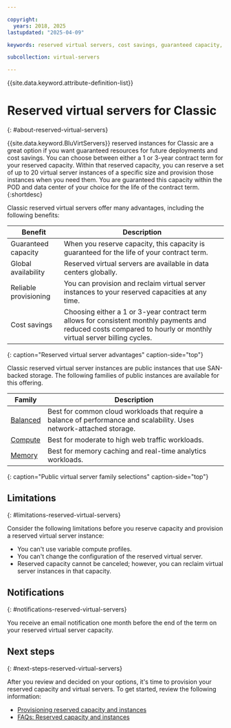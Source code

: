 ```yaml
---

copyright:
  years: 2018, 2025
lastupdated: "2025-04-09"

keywords: reserved virtual servers, cost savings, guaranteed capacity, classic

subcollection: virtual-servers

---
```


{{site.data.keyword.attribute-definition-list}}

# Reserved virtual servers for Classic
{: #about-reserved-virtual-servers}

{{site.data.keyword.BluVirtServers}} reserved instances for Classic are a great option if you want guaranteed resources for future deployments and cost savings. You can choose between either a 1 or 3-year contract term for your reserved capacity. Within that reserved capacity, you can reserve a set of up to 20 virtual server instances of a specific size and provision those instances when you need them. You are guaranteed this capacity within the POD and data center of your choice for the life of the contract term.
{:shortdesc}

Classic reserved virtual servers offer many advantages, including the following benefits:

| Benefit | Description |
| ----- | ----- |
| Guaranteed capacity | When you reserve capacity, this capacity is guaranteed for the life of your contract term. |
| Global availability | Reserved virtual servers are available in data centers globally. |
| Reliable provisioning | You can provision and reclaim virtual server instances to your reserved capacities at any time. |
| Cost savings | Choosing either a 1 or 3-year contract term allows for consistent monthly payments and reduced costs compared to hourly or monthly virtual server billing cycles. |
{: caption="Reserved virtual server advantages" caption-side="top"}

Classic reserved virtual server instances are public instances that use SAN-backed storage. The following families of public instances are available for this offering.

| Family | Description |
| ------ | --------- |
| [Balanced](/docs/virtual-servers?topic=virtual-servers-about-virtual-server-profiles#balanced) | Best for common cloud workloads that require a balance of performance and scalability. Uses network-attached storage.|
| [Compute](/docs/virtual-servers?topic=virtual-servers-about-virtual-server-profiles#compute) | Best for moderate to high web traffic workloads.|
| [Memory](/docs/virtual-servers?topic=virtual-servers-about-virtual-server-profiles#memory)  | Best for memory caching and real-time analytics workloads. |
{: caption="Public virtual server family selections" caption-side="top"}

## Limitations
{: #limitations-reserved-virtual-servers}

Consider the following limitations before you reserve capacity and provision a reserved virtual server instance:

* You can't use variable compute profiles.
* You can't change the configuration of the reserved virtual server.
* Reserved capacity cannot be canceled; however, you can reclaim virtual server instances in that capacity.

## Notifications
{: #notifications-reserved-virtual-servers}

You receive an email notification one month before the end of the term on your reserved virtual server capacity.

## Next steps
{: #next-steps-reserved-virtual-servers}

After you review and decided on your options, it's time to provision your reserved capacity and virtual servers. To get started, review the following information:

* [Provisioning reserved capacity and instances](/docs/virtual-servers?topic=virtual-servers-provisioning-reserved-capacity-and-instances#provisioning-reserved-capacity-and-instances)
* [FAQs: Reserved capacity and instances](/docs/virtual-servers?topic=virtual-servers-faqs-reserved-capacity-and-instances#faqs-reserved-capacity-and-instances)
